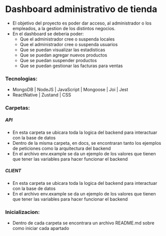 # Dashboard administrativo de tienda

- El objetivo del proyecto es poder dar acceso, al administrador o los empleados, a la gestion de los distintos negocios.
- En el dashboard se deberia poder:
  - Que el administrador cree o suspenda locales
  - Que el administrador cree o suspenda usuarios
  - Que se puedan visualizar las estadisticas
  - Que se puedan agregar nuevos productos
  - Que se puedan suspender productos
  - Que se puedan gestionar las facturas para ventas

### Tecnologias:

- MongoDB | NodeJS | JavaScript | Mongoose | Joi | Jest
- ReactNative | Zustand | CSS

### Carpetas:

##### API

- En esta carpeta se ubicara toda la logica del backend para interactuar con la base de datos
- Dentro de la misma carpeta, en docs, se encontraran tanto los ejemplos de peticiones como la arquitectura del backend
- En el archivo env.example se da un ejemplo de los valores que tienen que tener las variables para hacer funcionar el backend

##### CLIENT

- En esta carpeta se ubicara toda la logica del backend para interactuar con la base de datos
- En el archivo env.example se da un ejemplo de los valores que tienen que tener las variables para hacer funcionar el backend

### Inicializacion:

- Dentro de cada carpeta se encontrara un archivo README.md sobre como iniciar cada apartado
